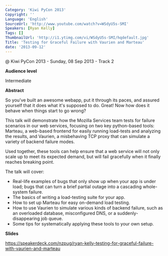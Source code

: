 ```yaml
---
Category: 'Kiwi PyCon 2013'
Copyright: ''
Language: 'English'
SourceUrl: 'http://www.youtube.com/watch?v=WSdyU5s-SMI'
Speakers: [Ryan Kelly]
Tags: []
ThumbnailUrl: 'http://i1.ytimg.com/vi/WSdyU5s-SMI/hqdefault.jpg'
Title: 'Testing for Graceful Failure with Vaurien and Marteau'
date: '2013-09-12'
---
```

@ Kiwi PyCon 2013 - Sunday, 08 Sep 2013 - Track 2

**Audience level**

Intermediate

**Abstract**

So you've built an awesome webapp, put it through its paces, and assured yourself that it does what it's supposed to do. Great! Now how does it behave when things start to go wrong?

This talk will demonstrate how the Mozilla Services team tests for failure scenarios in our web services, focusing on two key python-based tools: Marteau, a web-based frontend for easily running load-tests and analyzing the results, and Vaurien, a misbehaving TCP proxy that can simulate a variety of backend failure modes.

Used together, these tools can help ensure that a web service will not only scale up to meet its expected demand, but will fail gracefully when it finally reaches breaking point.

The talk will cover:

 * Real-life examples of bugs that only show up when your app is under load; bugs that can turn a brief partial outage into a cascading whole-system failure.
 * The basics of writing a load-testing suite for your app.
 * How to set up Marteau for easy on-demand load testing.
 * How to use Vaurien to simulate various kinds of backend failure, such as an overloaded database, misconfigured DNS, or a suddenly-disappearing job queue.
 * Some tips for systematically applying these tools to your own setup.

**Slides**

https://speakerdeck.com/nzpug/ryan-kelly-testing-for-graceful-failure-with-vaurien-and-marteau
